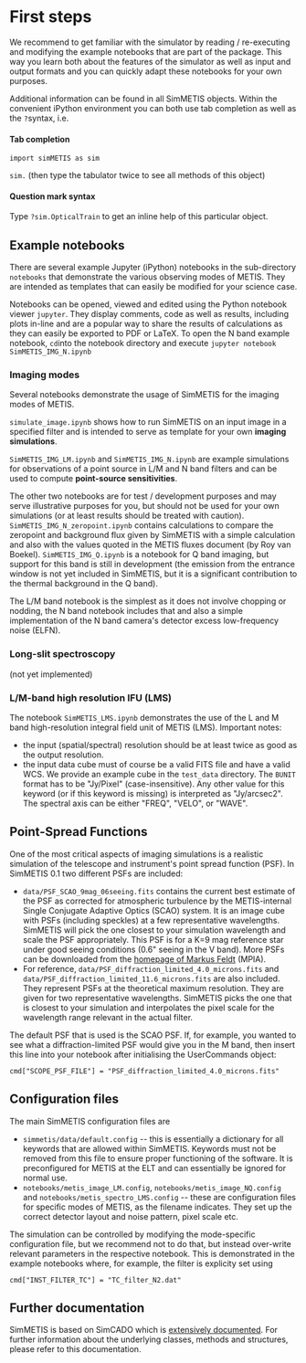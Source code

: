 # First steps
We recommend to get familiar with the simulator by reading / re-executing and modifying the example notebooks that are part of the package. This way you learn both about the features of the simulator as well as input and output formats and you can quickly adapt these notebooks for your own purposes.

Additional information can be found in all SimMETIS objects. Within the convenient iPython environment you can both use tab completion as well as the `?`syntax, i.e.

#### Tab completion

`import simMETIS as sim`

`sim.` (then type the tabulator twice to see all methods of this object)

#### Question mark syntax
Type
`?sim.OpticalTrain`
to get an inline help of this particular object.

## Example notebooks
There are several example Jupyter (iPython) notebooks in the sub-directory `notebooks` that demonstrate the various observing modes of METIS. They are intended as templates that can easily be modified for your science case.

Notebooks can be opened, viewed and edited using the Python notebook viewer `jupyter`. They display comments, code as well as results, including plots in-line and are a popular way to share the results of calculations as they can easily be exported to PDF or LaTeX. To open the N band example notebook, `cd`into the notebook directory and execute
`jupyter notebook SimMETIS_IMG_N.ipynb`

### Imaging modes
Several notebooks demonstrate the usage of SimMETIS for the imaging modes of METIS.

`simulate_image.ipynb` shows how to run SimMETIS on an input image in a specified filter and is intended to serve as template for your own **imaging simulations**.

`SimMETIS_IMG_LM.ipynb` and `SimMETIS_IMG_N.ipynb` are example simulations for observations of a point source in L/M and N band filters and can be used to compute **point-source sensitivities**.

The other two notebooks are for test / development purposes and may serve illustrative purposes for you, but should not be used for your own simulations (or at least results should be treated with caution). `SimMETIS_IMG_N_zeropoint.ipynb` contains calculations to compare the zeropoint and background flux given by SimMETIS with a simple calculation and also with the values quoted in the METIS fluxes document (by Roy van Boekel). `SimMETIS_IMG_Q.ipynb` is a notebook for Q band imaging, but support for this band is still in development (the emission from the entrance window is not yet included in SimMETIS, but it is a significant contribution to the thermal background in the Q band).
The L/M band notebook is the simplest as it does not involve chopping or nodding, the N band notebook includes that and also a simple implementation of the N band camera's detector excess low-frequency noise (ELFN).

### Long-slit spectroscopy
(not yet implemented)

### L/M-band high resolution IFU (LMS)
The notebook `SimMETIS_LMS.ipynb` demonstrates the use of the L and M band high-resolution integral field unit of METIS (LMS). Important notes:

 - the input (spatial/spectral) resolution should be at least twice as good as the output resolution.
 - the input data cube must of course be a valid FITS file and have a valid WCS. We provide an example cube in the `test_data` directory. The `BUNIT` format has to be "Jy/Pixel" (case-insensitive). Any other value for this keyword (or if this keyword is missing) is interpreted as "Jy/arcsec2". The spectral axis can be either "FREQ", "VELO", or "WAVE".

## Point-Spread Functions
One of the most critical aspects of imaging simulations is a realistic simulation of the telescope and instrument's point spread function (PSF). In SimMETIS 0.1 two different PSFs are included:

 - `data/PSF_SCAO_9mag_06seeing.fits` contains the current best estimate of the PSF as corrected for atmospheric turbulence by the METIS-internal Single Conjugate Adaptive Optics (SCAO) system. It is an image cube with PSFs (including speckles) at a few representative wavelengths. SimMETIS will pick the one closest to your simulation wavelength and scale the PSF appropriately. This PSF is for a K=9 mag reference star under good seeing conditions (0.6" seeing in the V band). More PSFs can be downloaded from the [homepage of Markus Feldt](http://www.mpia.de/homes/feldt/METIS_AO/table.html) (MPIA).
 - For reference, `data/PSF_diffraction_limited_4.0_microns.fits` and `data/PSF_diffraction_limited_11.6_microns.fits` are also included. They represent PSFs at the theoretical maximum resolution. They are given for two representative wavelengths. SimMETIS picks the one that is closest to your simulation and interpolates the pixel scale for the wavelength range relevant in the actual filter.

 The default PSF that is used is the SCAO PSF. If, for example, you wanted to see what a diffraction-limited PSF would give you in the M band, then insert this line into your notebook after initialising the UserCommands object:
 
 `cmd["SCOPE_PSF_FILE"] = "PSF_diffraction_limited_4.0_microns.fits"`

## Configuration files
The main SimMETIS configuration files are

  - `simmetis/data/default.config` -- this is essentially a dictionary for all keywords that are allowed within SimMETIS. Keywords must not be removed from this file to ensure proper functioning of the software. It is preconfigured for METIS at the ELT and can essentially be ignored for normal use.
  - `notebooks/metis_image_LM.config`, `notebooks/metis_image_NQ.config` and `notebooks/metis_spectro_LMS.config` -- these are configuration files for specific modes of METIS, as the filename indicates. They set up the correct detector layout and noise pattern, pixel scale etc.

The simulation can be controlled by modifying the mode-specific configuration file, but we recommend not to do that, but instead over-write relevant parameters in the respective notebook. This is demonstrated in the example notebooks where, for example, the filter is explicity set using

`cmd["INST_FILTER_TC"] = "TC_filter_N2.dat"`

## Further documentation
SimMETIS is based on SimCADO which is [extensively documented](https://www.univie.ac.at/simcado/Home.html). For further information about the underlying classes, methods and structures, please refer to this documentation.
